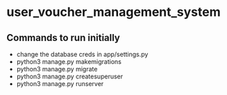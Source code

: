 # user_voucher_management_system


## Commands to run initially
- change the database creds in  app/settings.py
- python3 manage.py makemigrations
- python3 manage.py migrate
- python3 manage.py createsuperuser
- python3 manage.py runserver
